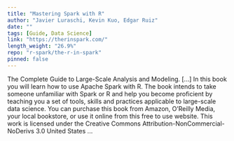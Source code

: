 ```yaml
---
title: "Mastering Spark with R"
author: "Javier Luraschi, Kevin Kuo, Edgar Ruiz"
date: ""
tags: [Guide, Data Science]
link: "https://therinspark.com/"
length_weight: "26.9%"
repo: "r-spark/the-r-in-spark"
pinned: false
---
```


The Complete Guide to Large-Scale Analysis and Modeling. [...] In this book you will learn how to use Apache Spark with R. The book intends to take someone unfamiliar with Spark or R and help you become proficient by teaching you a set of tools, skills and practices applicable to large-scale data science. You can purchase this book from Amazon, O’Reilly Media, your local bookstore, or use it online from this free to use website. This work is licensed under the Creative Commons Attribution-NonCommercial-NoDerivs 3.0 United States ...
